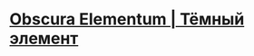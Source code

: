 <a href="https://obscuraelementum.ru" style="margin: auto;"><h1>Obscura Elementum | Тёмный элемент</h1></a>
